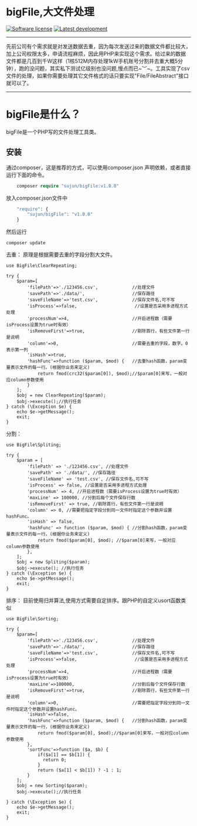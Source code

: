 # bigFile,大文件处理
[![Software license][ico-license]](LICENSE)
[![Latest development][ico-version-dev]][link-packagist]


-----

先前公司有个需求就是对发送数据去重，因为每次发送过来的数据文件都比较大，加上公司权限太多，申请流程麻烦，因此用PHP来实现这个需求。给过来的数据文件都是几百到千W这样（1核512M内存处理1kW手机账号分割并去重大概5分钟），跑的没问题，其实私下测试亿级别也没问题,慢点而已~︶~。工具实现了csv文件的处理，如果你需要处理其它文件格式的话只要实现"File/FileAbstract"接口就可以了。

----


# bigFile是什么？

bigFile是一个PHP写的文件处理工具类。

## 安装

通过composer，这是推荐的方式，可以使用composer.json 声明依赖，或者直接运行下面的命令。

```php
    composer require "sujun/bigFile:v1.0.0"
```

放入composer.json文件中

```php
    "require": {
        "sujun/bigFile": "v1.0.0"
    }
```

然后运行

```
composer update
```



去重：
原理是根据需要去重的字段分割大文件。

```
use BigFile\ClearRepeating;

try {
    $param=[
        'filePath'=>'./123456.csv',             //处理文件
        'savePath'=>'./data/',                  //保存路径
        'saveFileName'=>'test.csv',             //保存文件名,可不写
        'isProcess'=>false,                      //设置是否采用多进程方式处理
        'processNum'=>4,                        //开启进程数（需要isProcess设置为true时有效）
        'isRemoveFirst'=>true,                  //剔除首行，有些文件第一行是说明
        'column'=>0,                            //需要去重的字段，数字。0表示第一列
        'isHash'=>true,
        'hashFunc'=>function ($param, $mod) {   //去重hash函数，param变量表示文件的每一行。(根据你业务来定义)
            return fmod(crc32($param[0]), $mod);//$param[0]来写，一般对应column参数使用
        }
    ];
    $obj = new ClearRepeating($param);
    $obj->execute();//执行任务
} catch (\Exception $e) {
    echo $e->getMessage();
    exit;
}

```

分割：

```
use BigFile\Spliting;

try {
    $param = [
        'filePath' => './123456.csv', //处理文件
        'savePath' => './data/', //保存路径
        'saveFileName' => 'test.csv', //保存文件名,可不写
        'isProcess' => false, //设置是否采用多进程方式处理
        'processNum' => 4, //开启进程数（需要isProcess设置为true时有效）
        'maxLine' => 100000, //分割后每个文件保存行数
        'isRemoveFirst' => true, //剔除首行，有些文件第一行是说明
        'column' => 0, //需要把指定字段分到同一文件时指定这个参数并设置hashFunc。
        'isHash' => false,
        'hashFunc' => function ($param, $mod) { //分割hash函数，param变量表示文件的每一行，(根据你业务来定义)
            return fmod($param[0], $mod); //$param[0]来写，一般对应column参数使用
        },
    ];
    $obj = new Spliting($param);
    $obj->execute(); //执行任务
} catch (\Exception $e) {
    echo $e->getMessage();
    exit;
}

```

排序：
目前使用归并算法,使用方式需要自定排序。跟PHP的自定义usort函数类似

```
use BigFile\Sorting;

try {
    $param=[
        'filePath'=>'./123456.csv',             //处理文件
        'savePath'=>'./data/',                  //保存路径
        'saveFileName'=>'test.csv',             //保存文件名,可不写
        'isProcess'=>false,                      //设置是否采用多进程方式处理
        'processNum'=>4,                        //开启进程数（需要isProcess设置为true时有效）
        'maxLine'=>100000,                      //分割后每个文件保存行数
        'isRemoveFirst'=>true,                  //剔除首行，有些文件第一行是说明
        'column'=>0,                            //需要把指定字段分到同一文件时指定这个参数并设置hashFunc。
        'isHash'=>false,
        'hashFunc'=>function ($param, $mod) {   //分割hash函数，param变量表示文件的每一行，(根据你业务来定义)
            return fmod($param[0], $mod);//$param[0]来写，一般对应column参数使用
        },
        'sortFunc'=>function ($a, $b) {
            if($a[1] == $b[1]) {
              return 0;
            }
            return ($a[1] < $b[1]) ? -1 : 1;
        }
    ];
    $obj = new Sorting($param);
    $obj->execute();//执行任务

} catch (\Exception $e) {
    echo $e->getMessage();
    exit;
}

```


[ico-license]: https://img.shields.io/github/license/helei112g/payment.svg
[ico-version-dev]: https://img.shields.io/packagist/vpre/riverslei/payment.svg


[link-packagist]: https://packagist.org/packages/sujun/big-file
[link-downloads]: https://packagist.org/packages/sujun/big-file